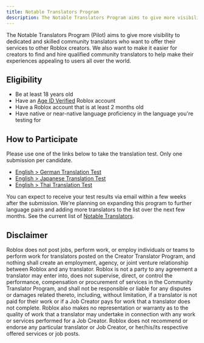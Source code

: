 ```yaml
---
title: Notable Translators Program
description: The Notable Translators Program aims to give more visibility to dedicated and skilled community translators who want to offer their services to other Roblox creators.
---
```


The Notable Translators Program (Pilot) aims to give more visibility to dedicated and skilled community translators who want to offer their services to other Roblox creators. We also want to make it easier for creators to find and hire qualified community translators to help make their experiences appealing to users all over the world.

<figure>
<Chip
    color="success"
    label="Status: Open"
    size="medium"
    variant="filled" />
</figure>

## Eligibility

- Be at least 18 years old
- Have an [Age ID Verified](https://en.help.roblox.com/hc/en-us/articles/4407282410644-Age-ID-Verification) Roblox account
- Have a Roblox account that is at least 2 months old
- Have native or near-native language proficiency in the language you're testing for

## How to Participate

Please use one of the links below to take the translation test. Only one submission per candidate.

- [English > German Translation Test](https://docs.google.com/forms/d/e/1FAIpQLSfwtTgKdNcwHfpvhGW1OFYz1lMzbdBf0AUbUP6JOS4Sn4WFXQ/viewform)
- [English > Japanese Translation Test](https://docs.google.com/forms/d/e/1FAIpQLSdjdN0JcmKfxsPCHJgwCO7MCkbN7WPWczy6g_38VwVBzRTm7Q/viewform)
- [English > Thai Translation Test](https://docs.google.com/forms/d/e/1FAIpQLSdihHNOQdTc_Ug91CpeFAjVqFDsvSuTb8_z_FNnWfNxFysAKg/viewform)

You can expect to receive your test results via email within a few weeks after the submission. We're planning on expanding this program to further language pairs and adding more translators to the list over the next few months. See the current list of [Notable Translators](https://devforum.roblox.com/t/notable-translators-program/3136858).

## Disclaimer

Roblox does not post jobs, perform work, or employ individuals or teams to perform work for translators posted on the Creator Translator Program, and nothing shall create an employment, agency, or joint venture relationship between Roblox and any translator. Roblox is not a party to any agreement a translator may enter into, does not supervise, direct, or control the performance, compensation or procurement of services in the Community Translator Program, and shall not be responsible or liable for any disputes or damages related thereto, including, without limitation, if a translator is not paid for their work or if a Job Creator pays for work that a translator does not complete. Roblox also makes no representation or warranty as to the quality of work that a translator may undertake in connection with any work or services performed for a Job Creator. Roblox does not recommend or endorse any particular translator or Job Creator, or her/his/its respective offered services or job posts.
